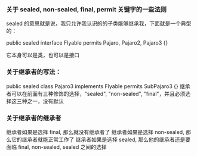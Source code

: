 ### 关于 sealed, non-sealed, final, permit 关键字的一些法则

sealed 的意思就是说，我只允许我认识的的子类能够继承我，下面就是一个典型的：

public sealed interface Flyable permits Pajaro, Pajaro2, Pajaro3 {}

它本身可以是类，也可以是接口


### 关于继承者的写法：
public sealed class Pajaro3 implements Flyable permits SubPajaro3 {}
继承者可以在前面有三种修饰的选择，"sealed", "non-sealed", "final"，并且必须选择这三种之一，没有默认


### 关于继承者的继承者
继承者如果是选择 final, 那么就没有继承者了
继承者如果是选择 non-sealed, 那么它的继承者就能正常工作了
继承者如果是选择 sealed, 那么他的继承者还是要面临 final, non-sealed, sealed 之间的选择